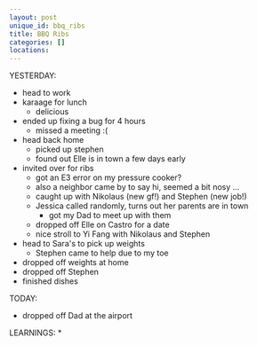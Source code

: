 ```yaml
---
layout: post
unique_id: bbq_ribs
title: BBQ Ribs
categories: []
locations: 
---
```


YESTERDAY:
* head to work
* karaage for lunch
  * delicious
* ended up fixing a bug for 4 hours
  * missed a meeting :(
* head back home
  * picked up stephen
  * found out Elle is in town a few days early
* invited over for ribs
  * got an E3 error on my pressure cooker?
  * also a neighbor came by to say hi, seemed a bit nosy ...
  * caught up with Nikolaus (new gf!) and Stephen (new job!)
  * Jessica called randomly, turns out her parents are in town
    * got my Dad to meet up with them
  * dropped off Elle on Castro for a date
  * nice stroll to Yi Fang with Nikolaus and Stephen
* head to Sara's to pick up weights
  * Stephen came to help due to my toe
* dropped off weights at home
* dropped off Stephen
* finished dishes

TODAY:
* dropped off Dad at the airport

LEARNINGS:
* 

